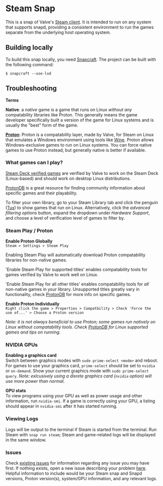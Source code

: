 # Steam Snap

This is a snap of Valve's [Steam client][1].  It is intended to run on any system that supports snapd, providing a consistent environment to
run the games separate from the underlying host operating system.

## Building locally

To build this snap locally, you need [Snapcraft][2].  The project can
be built with the following command:

    $ snapcraft --use-lxd
    
## Troubleshooting

**Terms**

__Native__: a *native* game is a game that runs on Linux *without any* compatability libraries like Proton. This generally means the game developer specifically built a version of the game for Linux systems and is usually the "best" form of the game.

[__Proton__][8]: Proton is a compatability layer, made by Valve, for Steam on Linux that emulates a Windows environment using tools like [Wine][9]. Proton allows Windows-exclusive games to run on Linux systems. You can force native games to use Proton instead, but generally native is better if available.

### What games can I play?

[Steam Deck verified games][4] are verified by Valve to work on the Steam Deck (Linux-based) and should work on desktop Linux distributions.

[ProtonDB][3] is a great resource for finding community information about specific games and their playability.

To filter your own library, go to your Steam Library tab and click the penguin ([Tux][7]) to show games that run on Linux. Alternatively, click the *advanced filtering options* button, expand the dropdown under *Hardware Support*, and choose a level of verification level of games to filter by.

### Steam Play / Proton

**Enable Proton Globally**  
`Steam > Settings > Steam Play`

Enabling Steam Play will automatically download Proton compatability libraries for non-native games.

'Enable Steam Play for supported titles' enables compatability tools for games verified by Valve to work well on Linux.

'Enable Steam Play for all other titles' enables compatability tools for *all* non-native games in your library. Unsupported titles greatly vary in functionality, check [ProtonDB][3] for more info on specific games.

**Enable Proton Individually**  
`Right click the game > Properties > Compatbility > Check 'Force the use of...' > Choose a Proton version`

*Note: it is not always beneficial to use Proton; some games run natively on Linux without compatability tools. Check [ProtonDB][3] for Linux supported games and tips on running.*

### NVIDIA GPUs

**Enabling a graphics card**  
Switch between graphics modes with `sudo prime-select <mode>` and reboot. For games to use your graphics card, `prime-select` should be set to `nvidia` or `on-demand`. Show your current graphics mode with `sudo prime-select query`. *Note: exlcusively using a disrete graphics card (`nvidia` option) will use more power than normal.*

**GPU stats**  
To view programs using your GPU as well as power usage and other information, run `nvidia-smi`. If a game is correctly using your GPU, a listing should appear in `nvidia-smi` after it has started running.

### Viewing Logs

Logs will be output to the terminal if Steam is started from the terminal. Run Steam with `snap run steam`; Steam and game-related logs will be displayed in the same window.

### Issues

Check [existing issues](5) for information regarding any issue you may have first. If nothing exists, open a new issue describing your problem [here][6]. Helpful information to include would be your Steam snap and Snapd versions, Proton version(s), system/GPU information, and any relevant logs.

[1]: https://store.steampowered.com/about/
[2]: https://docs.snapcraft.io/snapcraft-overview
[3]: https://www.protondb.com/
[4]: https://store.steampowered.com/greatondeck
[5]: https://github.com/canonical/steam-snap/issues
[6]: https://github.com/canonical/steam-snap/issues/new/choose
[7]: https://en.wikipedia.org/wiki/Tux_(mascot)
[8]: https://github.com/ValveSoftware/Proton
[9]: https://www.winehq.org/

